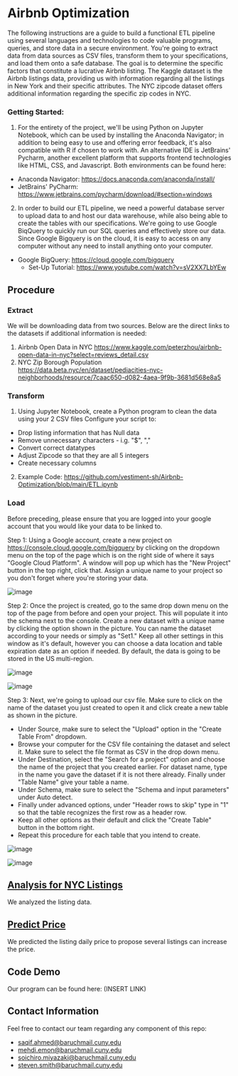 # Airbnb Optimization

The following instructions are a guide to build a functional ETL pipeline using several languages and technologies to code valuable programs, queries, and store data in a secure environment. You're going to extract data from data sources as CSV files, transform them to your specifications, and load them onto a safe database. The goal is to determine the specific factors that constitute a lucrative Airbnb listing. The Kaggle dataset is the Airbnb listings data, providing us with information regarding all the listings in New York and their specific attributes. The NYC zipcode dataset offers additional information regarding the specific zip codes in NYC.

### Getting Started:
1. For the entirety of the project, we'll be using Python on Jupyter Notebook, which can be used by installing the Anaconda Navigator; in addition to being easy to use and offering error feedback, it's also compatible with R if chosen to work with. An alternative IDE is JetBrains' Pycharm, another excellent platform that supports frontend technologies like HTML, CSS, and Javascript. Both environments can be found here:
- Anaconda Navigator: https://docs.anaconda.com/anaconda/install/
- JetBrains' PyCharm: https://www.jetbrains.com/pycharm/download/#section=windows

2. In order to build our ETL pipeline, we need a powerful database server to upload data to and host our data warehouse, while also being able to create the tables with our specifications. We're going to use Google BiqQuery to quickly run our SQL queries and effectively store our data. Since Google Bigquery is on the cloud, it is easy to access on any computer without any need to install anything onto your computer. 
 
- Google BigQuery: https://cloud.google.com/bigquery
  - Set-Up Tutorial: https://www.youtube.com/watch?v=sV2XX7LbYEw


## Procedure

### Extract
We will be downloading data from two sources. Below are the direct links to the datasets if additional information is needed:
1. Airbnb Open Data in NYC https://www.kaggle.com/peterzhou/airbnb-open-data-in-nyc?select=reviews_detail.csv
2. NYC Zip Borough Population https://data.beta.nyc/en/dataset/pediacities-nyc-neighborhoods/resource/7caac650-d082-4aea-9f9b-3681d568e8a5 

### Transform
1. Using Jupyter Notebook, create a Python program to clean the data using your 2 CSV files
Configure your script to:
- Drop listing information that has Null data
- Remove unnecessary characters - i.g. "$", ","
- Convert correct datatypes
- Adjust Zipcode so that they are all 5 integers
- Create necessary columns

2. Example Code: https://github.com/vestiment-sh/Airbnb-Optimization/blob/main/ETL.ipynb

### Load
Before preceding, please ensure that you are logged into your google account that you would like your data to be linked to.

Step 1: Using a Google account, create a new project on https://console.cloud.google.com/bigquery by clicking on the dropdown menu on the top of the page which is on the right side of where it says "Google Cloud Platform". A window will pop up which has the "New Project" button in the top right, click that. Assign a unique name to your project so you don't forget where you're storing your data.

![image](https://user-images.githubusercontent.com/38171817/117841446-12a49780-b24b-11eb-9009-6d235b8d927d.png)

Step 2: Once the project is created, go to the same drop down menu on the top of the page from before and open your project. This will populate it into the schema next to the console. Create a new dataset with a unique name by clicking the option shown in the picture. You can name the dataset according to your needs or simply as "Set1." Keep all other settings in this window as it's default, however you can choose a data location and table expiration date as an option if needed. By default, the data is going to be stored in the US multi-region.

![image](https://user-images.githubusercontent.com/38171817/117846671-a5dfcc00-b24f-11eb-9f5d-2869a1e37e76.png)

![image](https://user-images.githubusercontent.com/38171817/117850485-569b9a80-b253-11eb-8b34-f149d00f34ea.png)

Step 3: Next, we're going to upload our csv file. Make sure to click on the name of the dataset you just created to open it and click create a new table as shown in the picture. 
- Under Source, make sure to select the "Upload" option in the "Create Table From" dropdown.
- Browse your computer for the CSV file containing the dataset and select it. Make sure to select the file format as CSV in the drop down menu. 
- Under Destination, select the "Search for a project" option and choose the name of the project that you created earlier. For dataset name, type in the name you gave the dataset if it is not there already. Finally under "Table Name" give your table a name.
- Under Schema, make sure to select the "Schema and input parameters" under Auto detect. 
- Finally under advanced options, under "Header rows to skip" type in "1" so that the table recognizes the first row as a header row.
- Keep all other options as their default and click the "Create Table" button in the bottom right. 
- Repeat this procedure for each table that you intend to create. 

![image](https://user-images.githubusercontent.com/38171817/117855040-138ff600-b258-11eb-8e0b-546383927874.png)

![image](https://user-images.githubusercontent.com/38171817/117855333-5fdb3600-b258-11eb-8061-272f919b22ee.png)

## [Analysis for NYC Listings](https://github.com/vestiment-sh/Airbnb-Optimization/blob/main/Analysis.ipynb)
We analyzed the listing data.

## [Predict Price](https://github.com/vestiment-sh/Airbnb-Optimization/blob/main/Price_Prediction.ipynb)
We predicted the listing daily price to propose several listings can increase the price.

## Code Demo
Our program can be found here: (INSERT LINK)

## Contact Information
Feel free to contact our team regarding any component of this repo:
- saqif.ahmed@baruchmail.cuny.edu
- mehdi.emon@baruchmail.cuny.edu
- soichiro.miyazaki@baruchmail.cuny.edu
- steven.smith@baruchmail.cuny.edu

